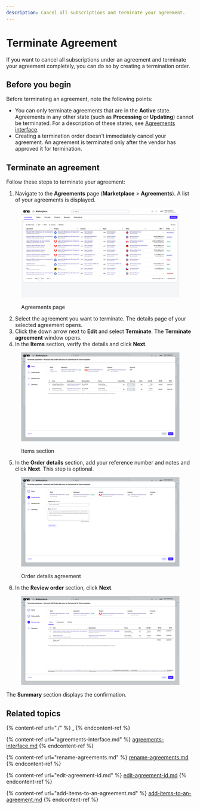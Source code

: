 ```yaml
---
description: Cancel all subscriptions and terminate your agreement.
---
```


# Terminate Agreement

If you want to cancel all subscriptions under an agreement and terminate your agreement completely, you can do so by creating a termination order.&#x20;

## Before you begin <a href="#before-you-begin" id="before-you-begin"></a>

Before terminating an agreement, note the following points:

* You can only terminate agreements that are in the **Active** state. Agreements in any other state (such as **Processing** or **Updating**) cannot be terminated. For a description of these states, see [Agreements interface](agreements-interface.md).
* Creating a termination order doesn't immediately cancel your agreement. An agreement is terminated only after the vendor has approved it for termination.

## Terminate an agreement

Follow these steps to terminate your agreement:

1. Navigate to the **Agreements** page (**Marketplace** > **Agreements**). A list of your agreements is displayed.

<figure><img src="../../../.gitbook/assets/image (356).png" alt=""><figcaption><p>Agreements page</p></figcaption></figure>

2. Select the agreement you want to terminate. The details page of your selected agreement opens.
3. Click the down arrow next to **Edit** and select **Terminate**. The **Terminate agreement** window opens.
4. In the **Items** section, verify the details and click **Next**.

<figure><img src="../../../.gitbook/assets/image (432).png" alt=""><figcaption><p>Items section</p></figcaption></figure>

5. In the **Order details** section, add your reference number and notes and click **Next**. This step is optional.&#x20;

<figure><img src="../../../.gitbook/assets/image (433).png" alt=""><figcaption><p>Order details agreement</p></figcaption></figure>

6. In the **Review order** section, click **Next**.&#x20;

<figure><img src="../../../.gitbook/assets/image (434).png" alt=""><figcaption></figcaption></figure>

The **Summary** section displays the confirmation.

## Related topics

{% content-ref url="./" %}
[.](./)
{% endcontent-ref %}

{% content-ref url="agreements-interface.md" %}
[agreements-interface.md](agreements-interface.md)
{% endcontent-ref %}

{% content-ref url="rename-agreements.md" %}
[rename-agreements.md](rename-agreements.md)
{% endcontent-ref %}

{% content-ref url="edit-agreement-id.md" %}
[edit-agreement-id.md](edit-agreement-id.md)
{% endcontent-ref %}

{% content-ref url="add-items-to-an-agreement.md" %}
[add-items-to-an-agreement.md](add-items-to-an-agreement.md)
{% endcontent-ref %}
